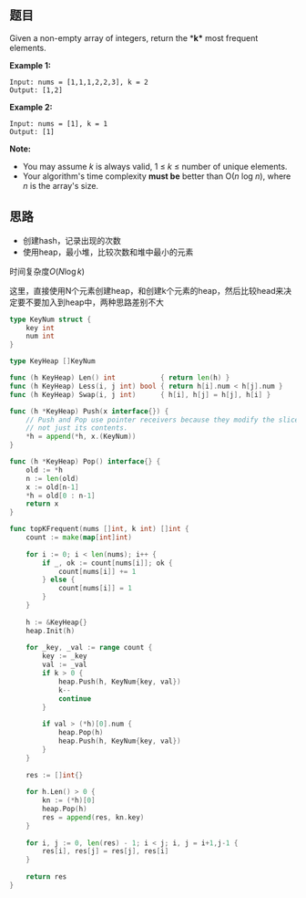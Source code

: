 ## 题目

Given a non-empty array of integers, return the ***k\*** most frequent elements.

**Example 1:**

```
Input: nums = [1,1,1,2,2,3], k = 2
Output: [1,2]
```

**Example 2:**

```
Input: nums = [1], k = 1
Output: [1]
```

**Note:**

- You may assume *k* is always valid, 1 ≤ *k* ≤ number of unique elements.
- Your algorithm's time complexity **must be** better than O(*n* log *n*), where *n* is the array's size.

## 思路

* 创建hash，记录出现的次数
* 使用heap，最小堆，比较次数和堆中最小的元素

时间复杂度$O(N\log{k})$

这里，直接使用N个元素创建heap，和创建k个元素的heap，然后比较head来决定要不要加入到heap中，两种思路差别不大

```go
type KeyNum struct {
    key int
    num int
}

type KeyHeap []KeyNum

func (h KeyHeap) Len() int           { return len(h) }
func (h KeyHeap) Less(i, j int) bool { return h[i].num < h[j].num }
func (h KeyHeap) Swap(i, j int)      { h[i], h[j] = h[j], h[i] }

func (h *KeyHeap) Push(x interface{}) {
	// Push and Pop use pointer receivers because they modify the slice's length,
	// not just its contents.
	*h = append(*h, x.(KeyNum))
}

func (h *KeyHeap) Pop() interface{} {
	old := *h
	n := len(old)
	x := old[n-1]
	*h = old[0 : n-1]
	return x
}

func topKFrequent(nums []int, k int) []int {
    count := make(map[int]int)
    
    for i := 0; i < len(nums); i++ {
        if _, ok := count[nums[i]]; ok {
            count[nums[i]] += 1
        } else {
            count[nums[i]] = 1
        }
    }
    
    h := &KeyHeap{}
    heap.Init(h)
    
    for _key, _val := range count {
        key := _key
        val := _val
        if k > 0 {
            heap.Push(h, KeyNum{key, val})
            k--
            continue
        }
        
        if val > (*h)[0].num {
            heap.Pop(h)
            heap.Push(h, KeyNum{key, val})
        }
    }
    
    res := []int{}
    
    for h.Len() > 0 {
        kn := (*h)[0]
        heap.Pop(h)
        res = append(res, kn.key) 
    }
    
    for i, j := 0, len(res) - 1; i < j; i, j = i+1,j-1 {
        res[i], res[j] = res[j], res[i]
    }
    
    return res
}
```


